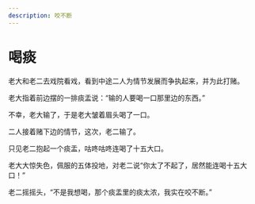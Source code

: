 ```yaml
---
description: 咬不断
---
```


# 喝痰

老大和老二去戏院看戏，看到中途二人为情节发展而争执起来，并为此打赌。

老大指着前边摆的一排痰盂说：“输的人要喝一口那里边的东西。”

不幸，老大输了，于是老大皱着眉头喝了一口。

二人接着赌下边的情节，这次，老二输了。

只见老二抱起一个痰盂，咕咚咕咚连喝了十五大口。

老大大惊失色，佩服的五体投地，对老二说“你太了不起了，居然能连喝十五大口！”

老二摇摇头，“不是我想喝，那个痰盂里的痰太浓，我实在咬不断。”



